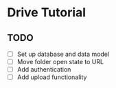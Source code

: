 # Drive Tutorial

## TODO

- [ ] Set up database and data model
- [ ] Move folder open state to URL
- [ ] Add authentication
- [ ] Add upload functionality
